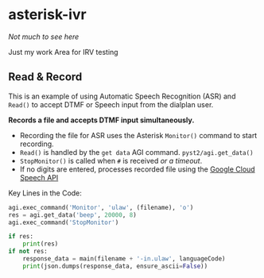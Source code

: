 # asterisk-ivr

_Not much to see here_

Just my work Area for IRV testing

## Read & Record

This is an example of using Automatic Speech Recognition (ASR) and `Read()` to accept DTMF or Speech input from the dialplan user.  

**Records a file and accepts DTMF input simultaneously.**
- Recording the file for ASR uses the Asterisk `Monitor()` command to start recording.
- `Read()` is handled by the `get data` AGI command.  `pyst2/agi.get_data()`
- `StopMonitor()` is called when `#` is received _or a timeout_.
- If no digits are entered, processes recorded file using the [Google Cloud Speech API](https://cloud.google.com/speech/)

Key Lines in the Code:
```python
agi.exec_command('Monitor', 'ulaw', (filename), 'o')
res = agi.get_data('beep', 20000, 8)
agi.exec_command('StopMonitor')

if res:
    print(res)
if not res:
    response_data = main(filename + '-in.ulaw', languageCode)
    print(json.dumps(response_data, ensure_ascii=False))
```